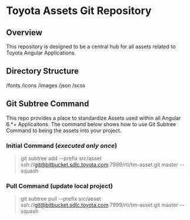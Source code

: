 # Toyota Assets Git Repository

## Overview
This repository is designed to be a central hub for all assets related to Toyota Angular Applications.

## Directory Structure
/fonts
/icons
/images
/json
/scss

## Git Subtree Command
This repo provides a place to standardize Assets used within all Angular 6.*+ Applicaitons. The command below shows how to use Git Subtree Command to being the assets into your project.

### Initial Command (*executed only once*)
> git subtree add --prefix src/asset ssh://git@bitbucket.sdlc.toyota.com:7999/rti/tm-asset.git master --squash

### Pull Command (update local project)
> git subtree pull --prefix src/asset ssh://git@bitbucket.sdlc.toyota.com:7999/rti/tm-asset.git master --squash
​


